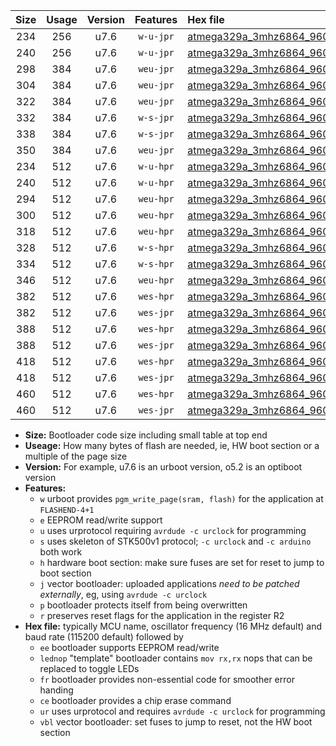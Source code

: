 |Size|Usage|Version|Features|Hex file|
|:-:|:-:|:-:|:-:|:--|
|234|256|u7.6|`w-u-jpr`|[atmega329a_3mhz6864_9600bps_ur_vbl.hex](https://raw.githubusercontent.com/stefanrueger/urboot/main//atmega329a_3mhz6864_9600bps_ur_vbl.hex)|
|240|256|u7.6|`w-u-jpr`|[atmega329a_3mhz6864_9600bps_lednop_ur_vbl.hex](https://raw.githubusercontent.com/stefanrueger/urboot/main//atmega329a_3mhz6864_9600bps_lednop_ur_vbl.hex)|
|298|384|u7.6|`weu-jpr`|[atmega329a_3mhz6864_9600bps_ee_ur_vbl.hex](https://raw.githubusercontent.com/stefanrueger/urboot/main//atmega329a_3mhz6864_9600bps_ee_ur_vbl.hex)|
|304|384|u7.6|`weu-jpr`|[atmega329a_3mhz6864_9600bps_ee_lednop_ur_vbl.hex](https://raw.githubusercontent.com/stefanrueger/urboot/main//atmega329a_3mhz6864_9600bps_ee_lednop_ur_vbl.hex)|
|322|384|u7.6|`weu-jpr`|[atmega329a_3mhz6864_9600bps_ee_lednop_fr_ur_vbl.hex](https://raw.githubusercontent.com/stefanrueger/urboot/main//atmega329a_3mhz6864_9600bps_ee_lednop_fr_ur_vbl.hex)|
|332|384|u7.6|`w-s-jpr`|[atmega329a_3mhz6864_9600bps_vbl.hex](https://raw.githubusercontent.com/stefanrueger/urboot/main//atmega329a_3mhz6864_9600bps_vbl.hex)|
|338|384|u7.6|`w-s-jpr`|[atmega329a_3mhz6864_9600bps_lednop_vbl.hex](https://raw.githubusercontent.com/stefanrueger/urboot/main//atmega329a_3mhz6864_9600bps_lednop_vbl.hex)|
|350|384|u7.6|`weu-jpr`|[atmega329a_3mhz6864_9600bps_ee_lednop_fr_ce_ur_vbl.hex](https://raw.githubusercontent.com/stefanrueger/urboot/main//atmega329a_3mhz6864_9600bps_ee_lednop_fr_ce_ur_vbl.hex)|
|234|512|u7.6|`w-u-hpr`|[atmega329a_3mhz6864_9600bps_ur.hex](https://raw.githubusercontent.com/stefanrueger/urboot/main//atmega329a_3mhz6864_9600bps_ur.hex)|
|240|512|u7.6|`w-u-hpr`|[atmega329a_3mhz6864_9600bps_lednop_ur.hex](https://raw.githubusercontent.com/stefanrueger/urboot/main//atmega329a_3mhz6864_9600bps_lednop_ur.hex)|
|294|512|u7.6|`weu-hpr`|[atmega329a_3mhz6864_9600bps_ee_ur.hex](https://raw.githubusercontent.com/stefanrueger/urboot/main//atmega329a_3mhz6864_9600bps_ee_ur.hex)|
|300|512|u7.6|`weu-hpr`|[atmega329a_3mhz6864_9600bps_ee_lednop_ur.hex](https://raw.githubusercontent.com/stefanrueger/urboot/main//atmega329a_3mhz6864_9600bps_ee_lednop_ur.hex)|
|318|512|u7.6|`weu-hpr`|[atmega329a_3mhz6864_9600bps_ee_lednop_fr_ur.hex](https://raw.githubusercontent.com/stefanrueger/urboot/main//atmega329a_3mhz6864_9600bps_ee_lednop_fr_ur.hex)|
|328|512|u7.6|`w-s-hpr`|[atmega329a_3mhz6864_9600bps.hex](https://raw.githubusercontent.com/stefanrueger/urboot/main//atmega329a_3mhz6864_9600bps.hex)|
|334|512|u7.6|`w-s-hpr`|[atmega329a_3mhz6864_9600bps_lednop.hex](https://raw.githubusercontent.com/stefanrueger/urboot/main//atmega329a_3mhz6864_9600bps_lednop.hex)|
|346|512|u7.6|`weu-hpr`|[atmega329a_3mhz6864_9600bps_ee_lednop_fr_ce_ur.hex](https://raw.githubusercontent.com/stefanrueger/urboot/main//atmega329a_3mhz6864_9600bps_ee_lednop_fr_ce_ur.hex)|
|382|512|u7.6|`wes-hpr`|[atmega329a_3mhz6864_9600bps_ee.hex](https://raw.githubusercontent.com/stefanrueger/urboot/main//atmega329a_3mhz6864_9600bps_ee.hex)|
|382|512|u7.6|`wes-jpr`|[atmega329a_3mhz6864_9600bps_ee_vbl.hex](https://raw.githubusercontent.com/stefanrueger/urboot/main//atmega329a_3mhz6864_9600bps_ee_vbl.hex)|
|388|512|u7.6|`wes-hpr`|[atmega329a_3mhz6864_9600bps_ee_lednop.hex](https://raw.githubusercontent.com/stefanrueger/urboot/main//atmega329a_3mhz6864_9600bps_ee_lednop.hex)|
|388|512|u7.6|`wes-jpr`|[atmega329a_3mhz6864_9600bps_ee_lednop_vbl.hex](https://raw.githubusercontent.com/stefanrueger/urboot/main//atmega329a_3mhz6864_9600bps_ee_lednop_vbl.hex)|
|418|512|u7.6|`wes-hpr`|[atmega329a_3mhz6864_9600bps_ee_lednop_fr.hex](https://raw.githubusercontent.com/stefanrueger/urboot/main//atmega329a_3mhz6864_9600bps_ee_lednop_fr.hex)|
|418|512|u7.6|`wes-jpr`|[atmega329a_3mhz6864_9600bps_ee_lednop_fr_vbl.hex](https://raw.githubusercontent.com/stefanrueger/urboot/main//atmega329a_3mhz6864_9600bps_ee_lednop_fr_vbl.hex)|
|460|512|u7.6|`wes-hpr`|[atmega329a_3mhz6864_9600bps_ee_lednop_fr_ce.hex](https://raw.githubusercontent.com/stefanrueger/urboot/main//atmega329a_3mhz6864_9600bps_ee_lednop_fr_ce.hex)|
|460|512|u7.6|`wes-jpr`|[atmega329a_3mhz6864_9600bps_ee_lednop_fr_ce_vbl.hex](https://raw.githubusercontent.com/stefanrueger/urboot/main//atmega329a_3mhz6864_9600bps_ee_lednop_fr_ce_vbl.hex)|

- **Size:** Bootloader code size including small table at top end
- **Useage:** How many bytes of flash are needed, ie, HW boot section or a multiple of the page size
- **Version:** For example, u7.6 is an urboot version, o5.2 is an optiboot version
- **Features:**
  + `w` urboot provides `pgm_write_page(sram, flash)` for the application at `FLASHEND-4+1`
  + `e` EEPROM read/write support
  + `u` uses urprotocol requiring `avrdude -c urclock` for programming
  + `s` uses skeleton of STK500v1 protocol; `-c urclock` and `-c arduino` both work
  + `h` hardware boot section: make sure fuses are set for reset to jump to boot section
  + `j` vector bootloader: uploaded applications *need to be patched externally*, eg, using `avrdude -c urclock`
  + `p` bootloader protects itself from being overwritten
  + `r` preserves reset flags for the application in the register R2
- **Hex file:** typically MCU name, oscillator frequency (16 MHz default) and baud rate (115200 default) followed by
  + `ee` bootloader supports EEPROM read/write
  + `lednop` "template" bootloader contains `mov rx,rx` nops that can be replaced to toggle LEDs
  + `fr` bootloader provides non-essential code for smoother error handing
  + `ce` bootloader provides a chip erase command
  + `ur` uses urprotocol and requires `avrdude -c urclock` for programming
  + `vbl` vector bootloader: set fuses to jump to reset, not the HW boot section
